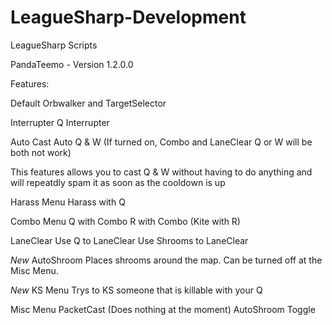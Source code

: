 # LeagueSharp-Development
LeagueSharp Scripts

PandaTeemo - Version 1.2.0.0

Features:

Default Orbwalker and TargetSelector

Interrupter
Q Interrupter

Auto Cast
Auto Q & W (If turned on, Combo and LaneClear Q or W will be both not work)

This features allows you to cast Q & W without having to do anything and will repeatdly spam it as soon as the cooldown is up

Harass Menu
Harass with Q

Combo Menu
Q with Combo
R with Combo (Kite with R)

LaneClear
Use Q to LaneClear
Use Shrooms to LaneClear

*New* AutoShroom
Places shrooms around the map. Can be turned off at the Misc Menu.

*New* KS Menu
Trys to KS someone that is killable with your Q

Misc Menu
PacketCast (Does nothing at the moment)
AutoShroom Toggle
